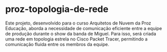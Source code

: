 # proz-topologia-de-rede
Este projeto, desenvolvido para o curso Arquitetos de Nuvem da Proz Educação, aborda a necessidade de comunicação eficiente entre a equipe de produção durante o show da banda de Miguel. Para isso, será criada uma rede em topologia estrela no Cisco Packet Tracer, permitindo a comunicação fluida entre os membros da equipe.

